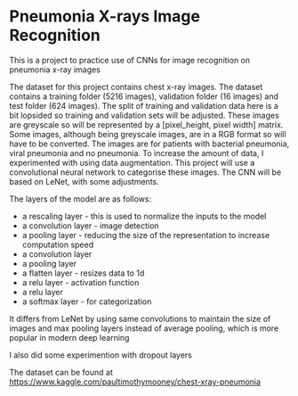 # Pneumonia X-rays Image Recognition
This is a project to practice use of CNNs for image recognition on pneumonia x-ray images

The dataset for this project contains chest x-ray images.
The dataset contains a training folder (5216 images), validation folder (16 images) and test folder (624 images).
The split of training and validation data here is a bit lopsided so training and validation sets will be adjusted.
These images are greyscale so will be represented by a [pixel_height, pixel width] matrix.
Some images, although being greyscale images, are in a RGB format so will have to be converted.
The images are for patients with bacterial pneumonia, viral pneumonia and no pneumonia.
To increase the amount of data, I experimented with using data augmentation.
This project will use a convolutional neural network to categorise these images.
The CNN will be based on LeNet, with some adjustments.

The layers of the model are as follows:
* a rescaling layer - this is used to normalize the inputs to the model
* a convolution layer - image detection
* a pooling layer - reducing the size of the representation to increase computation speed
* a convolution layer
* a pooling layer 
* a flatten layer - resizes data to 1d
* a relu layer - activation function
* a relu layer
* a softmax layer - for categorization

 It differs from LeNet by using same convolutions to maintain the size of images and max pooling layers instead of average pooling, which is more popular in modern deep learning
 
 I also did some experimention with dropout layers

The dataset can be found at https://www.kaggle.com/paultimothymooney/chest-xray-pneumonia
